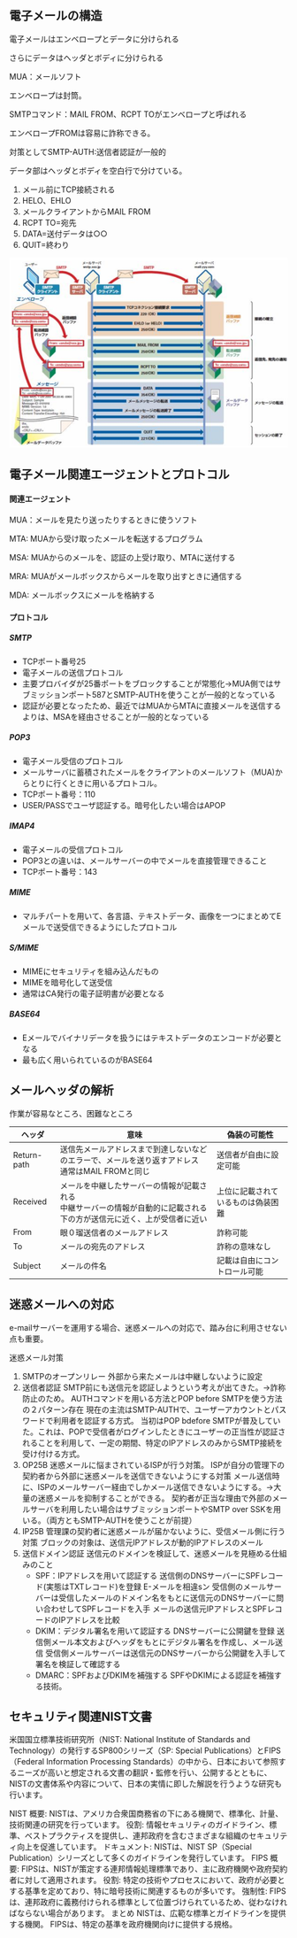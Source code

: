 ## 電子メールの構造

電子メールはエンベロープとデータに分けられる

さらにデータはヘッダとボディに分けられる

MUA：メールソフト

エンベロープは封筒。

SMTPコマンド：MAIL FROM、RCPT TOがエンベロープと呼ばれる

エンベロープFROMは容易に詐称できる。

対策としてSMTP-AUTH:送信者認証が一般的

データ部はヘッダとボディを空白行で分けている。

1. メール前にTCP接続される
2. HELO、EHLO
3. メールクライアントからMAIL FROM
4. RCPT TO=宛先
5. DATA=送付データは○○
6. QUIT=終わり

![1735944340984](image/content/1735944340984.png)

## 電子メール関連エージェントとプロトコル

#### 関連エージェント

MUA：メールを見たり送ったりするときに使うソフト

MTA: MUAから受け取ったメールを転送するプログラム

MSA: MUAからのメールを、認証の上受け取り、MTAに送付する

MRA: MUAがメールボックスからメールを取り出すときに通信する

MDA: メールボックスにメールを格納する

#### プロトコル

##### SMTP

- TCPポート番号25
- 電子メールの送信プロトコル
- 主要プロバイダが25番ポートをブロックすることが常態化→MUA側ではサブミッションポート587とSMTP-AUTHを使うことが一般的となっている
- 認証が必要となったため、最近ではMUAからMTAに直接メールを送信するよりは、MSAを経由させることが一般的となっている

##### POP3

- 電子メール受信のプロトコル
- メールサーバに蓄積されたメールをクライアントのメールソフト（MUA)からとりに行くときに用いるプロトコル。
- TCPポート番号：110
- USER/PASSでユーザ認証する。暗号化したい場合はAPOP

##### IMAP4

- 電子メールの受信プロトコル
- POP3との違いは、メールサーバーの中でメールを直接管理できること
- TCPポート番号：143

##### MIME

- マルチパートを用いて、各言語、テキストデータ、画像を一つにまとめてEメールで送受信できるようにしたプロトコル

##### S/MIME

- MIMEにセキュリティを組み込んだもの
- MIMEを暗号化して送受信
- 通常はCA発行の電子証明書が必要となる

##### BASE64

- Eメールでバイナリデータを扱うにはテキストデータのエンコードが必要となる
- 最も広く用いられているのがBASE64

## メールヘッダの解析

作業が容易なところ、困難なところ

| ヘッダ      | 意味                                                                                                                               | 偽装の可能性                       |
| ----------- | ---------------------------------------------------------------------------------------------------------------------------------- | ---------------------------------- |
| Return-path | 送信先メールアドレスまで到達しないなどのエラーで、メールを送り返すアドレス<br />通常はMAIL FROMと同じ                              | 送信者が自由に設定可能             |
| Received    | メールを中継したサーバーの情報が記載される<br />中継サーバーの情報が自動的に記載される<br />下の方が送信元に近く、上が受信者に近い | 上位に記載されているものは偽装困難 |
| From        | 眼０瑠送信者のメールアドレス                                                                                                       | 詐称可能                           |
| To          | メールの宛先のアドレス                                                                                                             | 詐称の意味なし                     |
| Subject     | メールの件名                                                                                                                       | 記載は自由にコントロール可能       |

## 迷惑メールへの対応
e-mailサーバーを運用する場合、迷惑メールへの対応で、踏み台に利用させない点も重要。

迷惑メール対策
1. SMTPのオープンリレー
   外部から来たメールは中継しないように設定
2. 送信者認証
   SMTP前にも送信元を認証しようという考えが出てきた。→詐称防止のため。
   AUTHコマンドを用いる方法とPOP before SMTPを使う方法の２パターン存在
   現在の主流はSMTP-AUTHで、ユーザーアカウントとパスワードで利用者を認証する方式。
   当初はPOP bdefore SMTPが普及していた。これは、POPで受信者がログインしたときにユーザーの正当性が認証されることを利用して、一定の期間、特定のIPアドレスのみからSMTP接続を受け付ける方式。
3. OP25B
   迷惑メールに悩まされているISPが行う対策。
   ISPが自分の管理下の契約者から外部に迷惑メールを送信できないようにする対策
   メール送信時に、ISPのメールサーバー経由でしかメール送信できないようにする。→大量の迷惑メールを抑制することができる。
   契約者が正当な理由で外部のメールサーバを利用したい場合はサブミッションポートやSMTP over SSKを用いる。（両方ともSMTP-AUTHを使うことが前提）
4. IP25B
   管理課の契約者に迷惑メールが届かないように、受信メール側に行う対策
   ブロックの対象は、送信元IPアドレスが動的IPアドレスのメール
5. 送信ドメイン認証
   送信元のドメインを検証して、迷惑メールを見極める仕組みのこと
   - SPF：IPアドレスを用いて認証する
    送信側のDNSサーバーにSPFレコード(実態はTXTレコード)を登録
    E-メールを相違sン
    受信側のメールサーバーは受信したメールのドメイン名をもとに送信元のDNSサーバーに問い合わせしてSPFレコードを入手
    メールの送信元IPアドレスとSPFレコードのIPアドレスを比較
   - DKIM：デジタル署名を用いて認証する
    DNSサーバーに公開鍵を登録
    送信側メール本文およびヘッダをもとにデジタル署名を作成し、メール送信
    受信側メールサーバーは送信元のDNSサーバーから公開鍵を入手して署名を検証して確認する
   - DMARC：SPFおよびDKIMを補強する
    SPFやDKIMによる認証を補強する技術。


## セキュリティ関連NIST文書
米国国立標準技術研究所（NIST: National Institute of Standards and Technology）の発行するSP800シリーズ（SP: Special Publications）とFIPS（Federal Information Processing Standards）の中から、日本において参照するニーズが高いと想定される文書の翻訳・監修を行い、公開するとともに、NISTの文書体系や内容について、日本の実情に即した解説を行うような研究も行います。


NIST
概要: NISTは、アメリカ合衆国商務省の下にある機関で、標準化、計量、技術関連の研究を行っています。
役割: 情報セキュリティのガイドライン、標準、ベストプラクティスを提供し、連邦政府を含むさまざまな組織のセキュリティ向上を促進しています。
ドキュメント: NISTは、NIST SP（Special Publication）シリーズとして多くのガイドラインを発行しています。
FIPS
概要: FIPSは、NISTが策定する連邦情報処理標準であり、主に政府機関や政府契約者に対して適用されます。
役割: 特定の技術やプロセスにおいて、政府が必要とする基準を定めており、特に暗号技術に関連するものが多いです。
強制性: FIPSは、連邦政府に義務付けられる標準として位置づけられているため、従わなければならない場合があります。
まとめ
NISTは、広範な標準とガイドラインを提供する機関。
FIPSは、特定の基準を政府機関向けに提供する規格。
